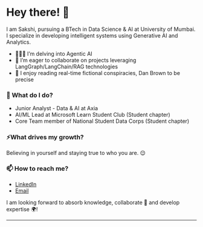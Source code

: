 # Hey there! 👋

I am Sakshi, pursuing a BTech in Data Science & AI at University of Mumbai. I specialize in developing intelligent systems using Generative AI and Analytics.

- 👩🏻‍💻 I’m delving into Agentic AI
- 👯 I’m eager to collaborate on projects leveraging LangGraph/LangChain/RAG technologies
- 📖 I enjoy reading real-time fictional conspiracies, Dan Brown to be precise

### 🌱 What do I do? 

- Junior Analyst - Data & AI at Axia 
- AI/ML Lead at Microsoft Learn Student Club (Student chapter)
- Core Team member of National Student Data Corps (Student chapter)


### ⚡What drives my growth? 
Believing in yourself and staying true to who you are. 😌

### 📫 How to reach me?
- [LinkedIn](https://www.linkedin.com/in/sakshi-karande/) 
- [Email](sakshikarande26@gmail.com)

I am looking forward to absorb knowledge, collaborate 🤝 and develop expertise 🌍!

***



<!--
**garimasingh128/garimasingh128** is a ✨ _special_ ✨ repository because its `README.md` (this file) appears on your GitHub profile.

Here are some ideas to get you started:

- 🔭 I’m currently working on ...
- 🌱 I’m currently learning ...
- 👯 I’m looking to collaborate on ...
- 🤔 I’m looking for help with ...
- 💬 Ask me about ...
- 📫 How to reach me: ...
- 😄 Pronouns: ...
- ⚡ Fun fact: ...
-->
